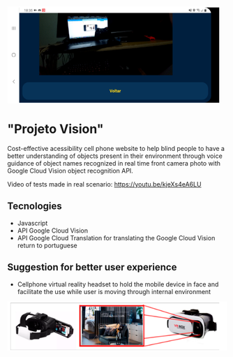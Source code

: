 ![Application Preview](docs/imagem_funcionamento.png)

# "Projeto Vision"
Cost-effective acessibility cell phone website to help blind people to have a better 
understanding of objects present in their environment through voice 
guidance of object names recognized in real time front camera photo 
with Google Cloud Vision object recognition API.

Video of tests made in real scenario:
https://youtu.be/kjeXs4eA6LU

## Tecnologies

- Javascript
- API Google Cloud Vision
- API Google Cloud Translation for translating the Google Cloud Vision return to portuguese


## Suggestion for better user experience
- Cellphone virtual reality headset to hold the mobile device in face and facilitate the use while user is moving through internal environment

![Application sugestion](docs/imagem_suporte.png)


